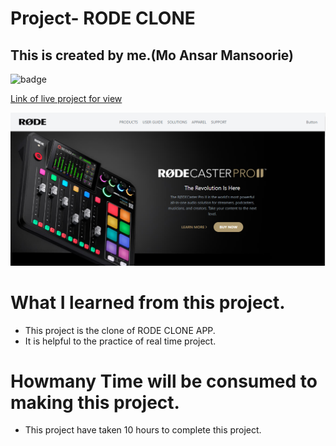 # Project- RODE CLONE

## This is created by me.(Mo Ansar Mansoorie)

![badge](https://img.shields.io/badge/Project-RODE%20CLONE-yellow)

[Link of live project for view](https://rodeclonepages.netlify.app/)

![View page](./landingpage.png)

# What I learned from this project.

- This project is the clone of RODE CLONE APP.
- It is helpful to the practice of real time project.

# Howmany Time will be consumed to making this project.

- This project have taken 10 hours to complete this project.